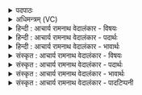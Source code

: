 <details><summary>पदपाठः</summary>

ता꣢। स꣣म्रा꣡जा꣢। स꣣म्। रा꣡जा꣢꣯। घृ꣣ता꣡सु꣢ती। घृ꣡त꣢। आ꣣सुतीइ꣡ति꣢। आ꣣दित्या꣢। आ꣣। दित्या꣢। दा꣡नु꣢꣯नः। पती꣢꣯इ꣢ति꣢। स꣡चे꣢꣯ते꣣इ꣡ति꣢। अ꣡न꣢꣯वह्वरम्। अन्। अ꣣वह्वरम्। ९१२।
</details>

<details><summary>अधिमन्त्रम् (VC)</summary>

- मित्रावरुणौ
- गृत्समदः शौनकः
- गायत्री
- षड्जः
</details>

<details><summary>हिन्दी : आचार्य रामनाथ वेदालंकार - विषयः</summary>

अगले मन्त्र में फिर वही विषय वर्णित है।
</details>

<details><summary>हिन्दी : आचार्य रामनाथ वेदालंकार - पदार्थः</summary>

पदार्थान्वयभाषाः -  प्रथम—आत्मा और मन के पक्ष में। (ता) वे दोनों (घृतासुती) तेज को प्रेरित करनेवाले, (आदित्या) ज्ञान से प्रकाशमान, (दानुनः पती) दान के अधीश्वर, (सम्राजा) देह के सम्राट् आत्मा और मन (अनवह्वरम्) अकुटिल अर्थात् सरल मार्ग का (सचेते) सेवन करें ॥ द्वितीय—राजा और प्रधानमन्त्री के पक्ष में। (ता) वे दोनों (घृतासुती) राष्ट्र में घी-दूध आदि को सींचनेवाले, (आदित्या) ज्ञान-प्रकाश से भासमान, (दानुनः पती) दान के स्वामी अर्थात् दान के देनेवाले (सम्राजा) तेजस्वी राजा और प्रधानमन्त्री (अनवह्वरम्) अकुटिल व्यवहार का (सचेते) सेवन करें ॥३॥ यहाँ श्लेषालङ्कार है ॥३॥
</details>

<details><summary>हिन्दी : आचार्य रामनाथ वेदालंकार - भावार्थः</summary>

भावार्थभाषाः -  आत्मा और मन में अगाध शक्ति निहित है। किन्तु उन्हें चाहिए कि वे सरल मार्ग का ही आश्रय लें,कुटिल का नहीं। इसी प्रकार राजा और प्रधानमन्त्री भी सरल मार्ग से ही व्यवहार करते हुए राष्ट्र को उन्नत कर सकते हैं ॥३॥
</details>

<details><summary>संस्कृत : आचार्य रामनाथ वेदालंकार - विषयः</summary>

अथ पुनरपि स एव विषय उच्यते।
</details>

<details><summary>संस्कृत : आचार्य रामनाथ वेदालंकार - पदार्थः</summary>

पदार्थान्वयभाषाः -  प्रथमः—आत्ममनःपक्षे। (ता) तौ (घृतासुती) तेजःप्रेरकौ। [घृतं तेजः, घृ क्षरणदीप्त्योः।] (आदित्या) आदित्यौ, ज्ञानेन प्रकाशमानौ (दानुनः पती) दानस्य अधीश्वरौ। [दा धातोः दाभाभ्यां नुः। उ० ३।३२ इति नुः प्रत्ययः।] (सम्राजा) देहस्य सम्राजौ आत्ममनसी (अनवह्वरम्) अकुटिलं सरलं मार्गम्। [ह्वृ कौटिल्ये।] (सचेते) सेवेताम्। [षच सेवने च भ्वादिः, लेट्] ॥ द्वितीयः—नृपतिप्रधानमन्त्रिपक्षे। (ता) तौ (घृतासुती) राष्ट्रे घृतदुग्धादिसेक्तारौ, (आदित्या) ज्ञानप्रकाशेन भासमानौ, (दानुनः पती) दानस्य स्वामिनौ, दानदातारावित्यर्थः, (सम्राजा) सम्राजौ तेजस्विनौ नृपतिप्रधानमन्त्रिणौ (अनवह्वरम्) अकुटिलं व्यवहारम् (सचेते) सेवेताम् ॥३॥२ अत्र श्लेषालङ्कारः ॥३॥
</details>

<details><summary>संस्कृत : आचार्य रामनाथ वेदालंकार - भावार्थः</summary>

भावार्थभाषाः -  आत्ममनसोरगाधा शक्तिरन्तर्निहिता। किन्तु ताभ्यां सरल एव पन्था आश्रयणीयो न वक्रः। तथैव नृपतिप्रधानमन्त्रिणावपि सरलेनैव पथा व्यवहरन्तौ राष्ट्रमुन्नेतुं प्रभवतः ॥३॥
</details>

<details><summary>संस्कृत : आचार्य रामनाथ वेदालंकार - पादटिप्पनी</summary>

टिप्पणी:   १. ऋ० २।४१।६। २. ऋग्भाष्ये दयानन्दर्षिर्मन्त्रमिमं सूर्यचन्द्रविषये व्याख्यातवान्।
</details>